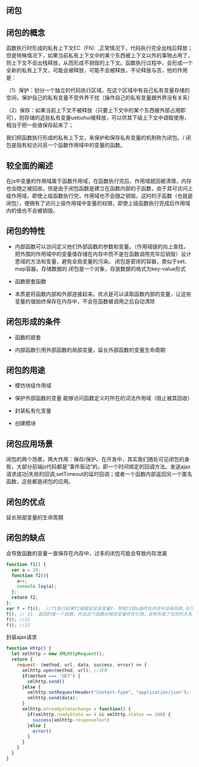 ## 闭包


## 闭包的概念

函数执行时形成的私有上下文EC（FN）,正常情况下，代码执行完全出栈后释放；但是特殊情况下，如果当前私有上下文中的某个东西被上下文以外的事物占用了，则上下文不会出栈释放，从而形成不销毁的上下文。函数执行过程中，会形成一个全新的私有上下文，可能会被释放，可能不会被释放，不论释放与否，他的作用是：

（1）保护：划分一个独立的代码执行区域，在这个区域中有自己私有变量存储的空间，保护自己的私有变量不受外界干扰（操作自己的私有变量跟外界没有关系）

（2）保存：如果当前上下文不被释放（只要上下文中的某个东西被外部占用即可），则存储的这些私有变量uebuhui被释放，可以供其下级上下文中调取使用，相当于把一些值保存起来了；

我们把函数执行形成的私有上下文，来保护和保存私有变量的机制称为闭包。/ 闭包是指有权访问另一个函数作用域中的变量的函数。

## 较全面的阐述
在js中变量的作用域属于函数作用域，在函数执行完后，作用域就回被清理，内存也会随之被回收，但是由于闭包函数是建立在函数内部的子函数，由于其可访问上级作用域，即使上级函数执行完，作用域也不会随之销毁，这时的子函数（也就是闭包），便拥有了访问上级作用域中变量的权限，即使上级函数执行完成后作用域内的值也不会被销毁。

## 闭包的特性
- 内部函数可以访问定义他们外部函数的参数和变量。（作用域链的向上查找，把外围的作用域中的变量值存储在内存中而不是在函数调用完毕后销毁）设计思域的方法和变量，避免全局变量的污染。
  闭包是密闭的容器，类似于set、map容器，存储数据的
  闭包是一个对象，存放数据的格式为key-value形式

- 函数嵌套函数

- 本质是将函数内部和外部连接起来。优点是可以读取函数内部的变量，让这些变量的值始终保存在内存中，不会在函数被调用之后自动清除

## 闭包形成的条件

- 函数的嵌套

- 内部函数引用外部函数的局部变量，延长外部函数的变量生命周期

## 闭包的用途

- 模仿块级作用域

- 保护外部函数的变量 能够访问函数定义时所在的词法作用域（阻止被其回收）

- 封装私有化变量

- 创建模块

## 闭包应用场景

闭包的两个场景，两大作用：保存/保护。在开发中，其实我们随处可见闭包的身影，大部分前端js代码都是“事件驱动”的，即一个时间绑定的回调方法。发送ajax请求成功|失败的回调;setTimeout的延时回调；或者一个函数内部返回另一个匿名函数，这些都是闭包的应用。

## 闭包的优点

延长局部变量的生命周期

## 闭包的缺点

会导致函数的变量一直保存在内存中，过多的闭包可能会导致内存泄漏

```js
function f1() {
  var a = 10;
  function f2(){
    a++;
    console.log(a);
  };
  return f2;
};
var f = f1();  //f1执行结果f2被赋给全局变量f，导致f2和a始终在内存中没有回收,长久保存了局部变量的值
f(); // 11  返回的是一个函数，并且这个函数对局部变量存在引用，这样形成了包含的关系，可以维持一个局部变量的存在
f(); //12
f(); //13
```

封装ajax请求
```js
function Http() {
  let xmlhttp = new XMLHttpRequest();
  return {
    request: (method, url, data, success, error) => {
      xmlhttp.open(method, url); //异步
      if(method === 'GET') {
        xmlhttp.send()
      }else {
        xmlhttp.setRequestHeader("Content-Type", "application/json");
        xmlhttp.send(data);
      }
      xmlhttp.onreadystatechange = function() {
        if(xmlhttp.readyState == 4 && xmlhttp.status == 200) {
          success(xmlhttp.responseText)
        }else {
          error()
        }
      }
    }
  }
}
```

